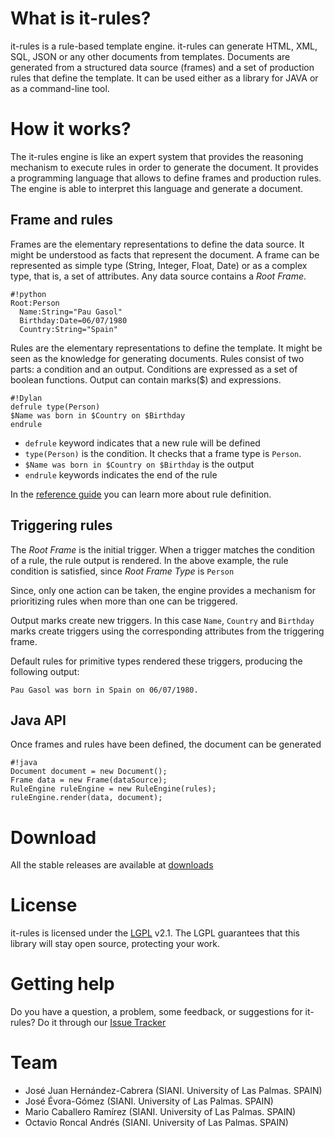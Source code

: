 # What is it-rules? #
it-rules is a rule-based template engine. it-rules can generate HTML, XML, SQL, JSON or any other documents from templates. Documents are generated from a structured data source (frames) and a set of production rules that define the template. It can be used either as a library for JAVA or as a command-line tool. 

# How it works? #
The it-rules engine is like an expert system that provides the reasoning mechanism to execute rules in order to generate the document. It provides a programming language that allows to define frames and production rules. The engine is able to interpret this language and generate a document.

## Frame and rules ##
Frames are the elementary representations to define the data source. It might be understood as facts that represent the document. A frame can be represented as simple type (String, Integer, Float, Date) or as a complex type, that is, a set of attributes. Any data source contains a *Root Frame*.

```
#!python
Root:Person
  Name:String="Pau Gasol"
  Birthday:Date=06/07/1980
  Country:String="Spain"
```

Rules are the elementary representations to define the template. It might be seen as the knowledge for generating documents. Rules consist of two parts: a condition and an output. Conditions are expressed as a set of boolean functions. Output can contain marks($) and expressions.

```
#!Dylan
defrule type(Person)
$Name was born in $Country on $Birthday
endrule
```

* `defrule` keyword indicates that a new rule will be defined
* `type(Person)` is the condition. It checks that a frame type is `Person`. 
* `$Name was born in $Country on $Birthday` is the output
* `endrule` keywords indicates the end of the rule

In the [reference guide](referenceguide) you can learn more about rule definition.


## Triggering rules ##

The *Root Frame* is the initial trigger. When a trigger matches the condition of a rule, the rule output is rendered. In the above example, the rule condition is satisfied, since *Root Frame Type* is `Person`

Since, only one action can be taken, the engine provides a mechanism for prioritizing rules when more than one can be triggered. 

Output marks create new triggers. In this case `Name`, `Country` and `Birthday` marks create triggers using the corresponding attributes from the triggering frame. 

Default rules for primitive types rendered these triggers, producing the following output:

```
Pau Gasol was born in Spain on 06/07/1980.
```

## Java API ##
Once frames and rules have been defined, the document can be generated
```
#!java
Document document = new Document();
Frame data = new Frame(dataSource);
RuleEngine ruleEngine = new RuleEngine(rules);
ruleEngine.render(data, document);
```

# Download #
All the stable releases are available at [downloads](http://bitbucket.org/siani/it-rules/downloads)

# License #
it-rules is licensed under the [LGPL](http://www.gnu.org/licenses/lgpl.html) v2.1. The LGPL guarantees that this library will stay open source, protecting your work.

# Getting help #
Do you have a question, a problem, some feedback, or suggestions for it-rules?
Do it through our [Issue Tracker](http://bitbucket.org/siani/it-rules/issues)

# Team #
* José Juan Hernández-Cabrera (SIANI. University of Las Palmas. SPAIN)
* José Évora-Gómez (SIANI. University of Las Palmas. SPAIN)
* Mario Caballero Ramírez (SIANI. University of Las Palmas. SPAIN)
* Octavio Roncal Andrés (SIANI. University of Las Palmas. SPAIN)